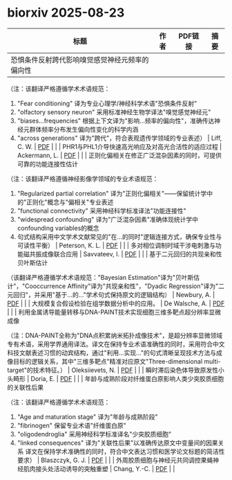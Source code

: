 # biorxiv 2025-08-23

| 标题 | 作者 | PDF链接 |  摘要 |
|------|------|--------|------|
| 恐惧条件反射跨代影响嗅觉感觉神经元频率的偏向性

（注：该翻译严格遵循学术术语规范：
1. "Fear conditioning" 译为专业心理学/神经科学术语"恐惧条件反射"
2. "olfactory sensory neuron" 采用标准神经生物学译法"嗅觉感觉神经元"
3. "biases...frequencies" 根据上下文译为"影响...频率的偏向性"，准确传达神经元群体频率分布发生偏向性变化的科学内涵
4. "across generations" 译为"跨代"，符合表观遗传学领域的专业表述） | Liff, C. W. | [PDF](https://doi.org/10.1101/2023.02.23.529692) |  |
| PHR1与PHL1介导快速高光响应及对高光合活性的适应过程 | Ackermann, L. | [PDF](https://doi.org/10.1101/2023.03.11.532192) |  |
| 正则化偏相关在修正广泛混杂因素的同时，可提供可靠的功能连接性估计

（注：该翻译严格遵循神经影像学领域的专业术语规范：
1. "Regularized partial correlation" 译为"正则化偏相关"——保留统计学中的"正则化"概念与"偏相关"专业表述
2. "functional connectivity" 采用神经科学标准译法"功能连接性"
3. "widespread confounding" 译为"广泛混杂因素"准确体现统计学中confounding variables的概念
4. 句式结构采用中文学术文献常见的"在...的同时"逻辑连接方式，确保专业性与可读性平衡） | Peterson, K. L. | [PDF](https://doi.org/10.1101/2023.09.16.558065) |  |
| 多对相位调制时域干涉电刺激与功能磁共振成像联合应用 | Savvateev, I. | [PDF](https://doi.org/10.1101/2023.12.21.571679) |  |
| 基于二元回归的共现亲和性贝叶斯估计

（该翻译严格遵循学术术语规范："Bayesian Estimation"译为"贝叶斯估计"，"Cooccurrence Affinity"译为"共现亲和性"，"Dyadic Regression"译为"二元回归"，并采用"基于...的..."学术句式保持原文的逻辑结构） | Newbury, A. | [PDF](https://doi.org/10.1101/2024.01.16.575941) |  |
| 大规模复合假设检验在组学数据分析中的应用。 | De Walsche, A. | [PDF](https://doi.org/10.1101/2024.03.17.585412) |  |
| 利用金属诱导能量转移与DNA-PAINT技术实现细胞三维多靶点超分辨率显微成像

（注：DNA-PAINT全称为"DNA点积累纳米拓扑成像技术"，是超分辨率显微领域专有术语，采用学界通用译法。译文在保持专业术语准确性的同时，采用符合中文科技文献表述习惯的动宾结构，通过"利用...实现..."的句式清晰呈现技术方法与成像目标的逻辑关系，其中"三维多靶点"精准对应原文"Three-dimensional multi-target"的技术特征。） | Oleksiievets, N. | [PDF](https://doi.org/10.1101/2024.04.02.587536) |  |
| 瞬时滞后染色体导致原发性小头畸形 | Doria, E. | [PDF](https://doi.org/10.1101/2024.05.02.592199) |  |
| 年龄与成熟阶段对纤维蛋白原影响人类少突胶质细胞的关联性后果

（注：该翻译严格遵循学术术语规范：
1. "Age and maturation stage" 译为"年龄与成熟阶段"
2. "fibrinogen" 保留专业术语"纤维蛋白原"
3. "oligodendroglia" 采用神经科学标准译名"少突胶质细胞"
4. "linked consequences" 译为"关联性后果"以准确传达原文中变量间的因果关系
译文在保持学术准确性的同时，符合中文表达习惯和医学论文标题的简洁性要求） | Blaszczyk, G. J. | [PDF](https://doi.org/10.1101/2024.05.27.596068) |  |
| 外周胶质细胞与神经元共同调控果蝇神经肌肉接头处活动诱导的突触重塑 | Chang, Y.-C. | [PDF](https://doi.org/10.1101/2024.06.27.600908) |  |
